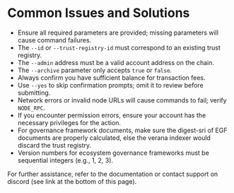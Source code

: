 # Common Issues and Solutions

- Ensure all required parameters are provided; missing parameters will cause command failures.
- The `--id` or `--trust-registry-id` must correspond to an existing trust registry.
- The `--admin` address must be a valid account address on the chain.
- The `--archive` parameter only accepts `true` or `false`.
- Always confirm you have sufficient balance for transaction fees.
- Use `--yes` to skip confirmation prompts; omit it to review before submitting.
- Network errors or invalid node URLs will cause commands to fail; verify `NODE_RPC`.
- If you encounter permission errors, ensure your account has the necessary privileges for the action.
- For governance framework documents, make sure the digest-sri of EGF documents are properly calculated, else the verana indexer would discard the trust registry.
- Version numbers for ecosystem governance frameworks must be sequential integers (e.g., 1, 2, 3).

For further assistance, refer to the documentation or contact support on discord (see link at the bottom of this page).
